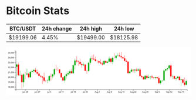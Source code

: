 # Bitcoin Stats

BTC/USDT|24h change|24h high|24h low|
|---|---|---|---|
|$19199.06|4.45%|$19499.00|$18125.98|

<img src="./chart.svg">
